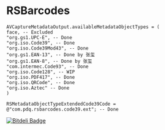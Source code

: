 RSBarcodes
==========

    AVCaptureMetadataOutput.availableMetadataObjectTypes = (
    face, -- Excluded
    "org.gs1.UPC-E", -- Done
    "org.iso.Code39", -- Done
    "org.iso.Code39Mod43", -- Done
    "org.gs1.EAN-13", -- Done by 张玺
    "org.gs1.EAN-8", -- Done by 张玺
    "com.intermec.Code93", -- Done
    "org.iso.Code128", -- WIP
    "org.iso.PDF417", -- Done
    "org.iso.QRCode", -- Done
    "org.iso.Aztec" -- Done
    )
    
    RSMetadataObjectTypeExtendedCode39Code = @"com.pdq.rsbarcodes.code39.ext"; -- Done


[![Bitdeli Badge](https://d2weczhvl823v0.cloudfront.net/yeahdongcn/rsbarcodes/trend.png)](https://bitdeli.com/free "Bitdeli Badge")

